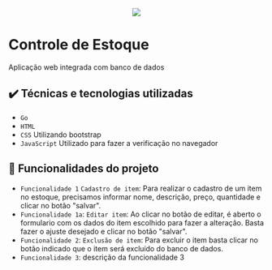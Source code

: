 <p align="center">
<img src="http://img.shields.io/static/v1?label=STATUS&message=EM%20DESENVOLVIMENTO&color=GREEN&style=for-the-badge"/>
</p>


# Controle de Estoque 
Aplicação web integrada com banco de dados



## ✔️ Técnicas e tecnologias utilizadas
- `Go`
- `HTML`
- `CSS` Utilizando bootstrap
- `JavaScript` Utilizado para fazer a verificação no navegador




## 🔨 Funcionalidades do projeto

- `Funcionalidade 1` `Cadastro de item`: Para realizar o cadastro de um item no estoque, precisamos informar nome, descrição, preço, quantidade e clicar no botão "salvar".
- `Funcionalidade 1a`: `Editar item`: Ao clicar no botão de editar, é aberto o formulario com os dados do item escolhido para fazer a alteração. Basta fazer o ajuste desejado e clicar no botão "salvar".
- `Funcionalidade 2`: `Exclusão de item`: Para excluir o item basta clicar no botão indicado que o item será excluído do banco de dados. 
- `Funcionalidade 3`: descrição da funcionalidade 3
